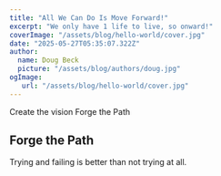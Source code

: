 ```yaml
---
title: "All We Can Do Is Move Forward!"
excerpt: "We only have 1 life to live, so onward!"
coverImage: "/assets/blog/hello-world/cover.jpg"
date: "2025-05-27T05:35:07.322Z"
author:
  name: Doug Beck
  picture: "/assets/blog/authors/doug.jpg"
ogImage:
   url: "/assets/blog/hello-world/cover.jpg"
---
```


Create the vision
Forge the Path

## Forge the Path

Trying and failing is better than not trying at all.